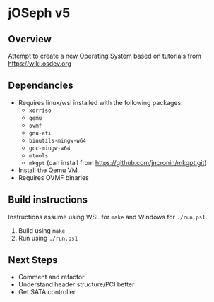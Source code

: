 # jOSeph v5

## Overview
Attempt to create a new Operating System based on tutorials from https://wiki.osdev.org

## Dependancies
- Requires linux/wsl installed with the following packages:
  - `xorriso`
  - `qemu`
  - `ovmf`
  - `gnu-efi`
  - `binutils-mingw-w64`
  - `gcc-mingw-w64`
  - `mtools`
  - `mkgpt` (can install from https://github.com/jncronin/mkgpt.git)
- Install the Qemu VM
- Requires OVMF binaries

## Build instructions
Instructions assume using WSL for `make` and Windows for `./run.ps1`.
1) Build using `make`
2) Run using `./run.ps1`

## Next Steps
- Comment and refactor
- Understand header structure/PCI better
- Get SATA controller